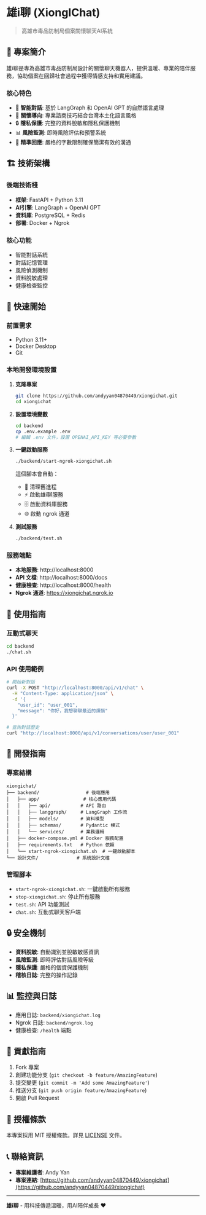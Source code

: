 # 雄i聊 (XiongIChat)

> 高雄市毒品防制局個案關懷聊天AI系統

## 🌟 專案簡介

雄i聊是專為高雄市毒品防制局設計的關懷聊天機器人，提供溫暖、專業的陪伴服務，協助個案在回歸社會過程中獲得情感支持和實用建議。

### 核心特色

- 🤖 **智能對話**: 基於 LangGraph 和 OpenAI GPT 的自然語言處理
- 💝 **關懷導向**: 專業諮商技巧結合台灣本土化語言風格
- 🔒 **隱私保護**: 完整的資料脫敏和隱私保護機制
- 📊 **風險監測**: 即時風險評估和預警系統
- 🎯 **精準回應**: 嚴格的字數限制確保簡潔有效的溝通

## 🏗️ 技術架構

### 後端技術棧
- **框架**: FastAPI + Python 3.11
- **AI引擎**: LangGraph + OpenAI GPT
- **資料庫**: PostgreSQL + Redis
- **部署**: Docker + Ngrok

### 核心功能
- 智能對話系統
- 對話記憶管理
- 風險偵測機制
- 資料脫敏處理
- 健康檢查監控

## 🚀 快速開始

### 前置需求
- Python 3.11+
- Docker Desktop
- Git

### 本地開發環境設置

1. **克隆專案**
   ```bash
   git clone https://github.com/andyyan04870449/xiongichat.git
   cd xiongichat
   ```

2. **設置環境變數**
   ```bash
   cd backend
   cp .env.example .env
   # 編輯 .env 文件，設置 OPENAI_API_KEY 等必要參數
   ```

3. **一鍵啟動服務**
   ```bash
   ./backend/start-ngrok-xiongichat.sh
   ```

   這個腳本會自動：
   - 🔧 清理舊進程
   - ⚡ 啟動雄i聊服務
   - 🗄️ 啟動資料庫服務
   - 🌐 啟動 ngrok 通道

4. **測試服務**
   ```bash
   ./backend/test.sh
   ```

### 服務端點

- **本地服務**: http://localhost:8000
- **API 文檔**: http://localhost:8000/docs
- **健康檢查**: http://localhost:8000/health
- **Ngrok 通道**: https://xiongichat.ngrok.io

## 📖 使用指南

### 互動式聊天
```bash
cd backend
./chat.sh
```

### API 使用範例
```bash
# 開始新對話
curl -X POST "http://localhost:8000/api/v1/chat" \
  -H "Content-Type: application/json" \
  -d '{
    "user_id": "user_001",
    "message": "你好，我想聊聊最近的煩惱"
  }'

# 查詢對話歷史
curl "http://localhost:8000/api/v1/conversations/user/user_001"
```

## 🔧 開發指南

### 專案結構
```
xiongichat/
├── backend/                 # 後端應用
│   ├── app/                # 核心應用代碼
│   │   ├── api/           # API 路由
│   │   ├── langgraph/     # LangGraph 工作流
│   │   ├── models/        # 資料模型
│   │   ├── schemas/       # Pydantic 模式
│   │   └── services/      # 業務邏輯
│   ├── docker-compose.yml # Docker 服務配置
│   ├── requirements.txt   # Python 依賴
│   └── start-ngrok-xiongichat.sh  # 一鍵啟動腳本
└── 設計文件/              # 系統設計文檔
```

### 管理腳本
- `start-ngrok-xiongichat.sh`: 一鍵啟動所有服務
- `stop-xiongichat.sh`: 停止所有服務
- `test.sh`: API 功能測試
- `chat.sh`: 互動式聊天客戶端

## 🔒 安全機制

- **資料脫敏**: 自動識別並脫敏敏感資訊
- **風險監測**: 即時評估對話風險等級
- **隱私保護**: 嚴格的個資保護機制
- **稽核日誌**: 完整的操作記錄

## 📊 監控與日誌

- 應用日誌: `backend/xiongichat.log`
- Ngrok 日誌: `backend/ngrok.log`
- 健康檢查: `/health` 端點

## 🤝 貢獻指南

1. Fork 專案
2. 創建功能分支 (`git checkout -b feature/AmazingFeature`)
3. 提交變更 (`git commit -m 'Add some AmazingFeature'`)
4. 推送分支 (`git push origin feature/AmazingFeature`)
5. 開啟 Pull Request

## 📝 授權條款

本專案採用 MIT 授權條款。詳見 [LICENSE](LICENSE) 文件。

## 📞 聯絡資訊

- **專案維護者**: Andy Yan
- **專案連結**: [https://github.com/andyyan04870449/xiongichat](https://github.com/andyyan04870449/xiongichat)

---

**雄i聊** - 用科技傳遞溫暖，用AI陪伴成長 ❤️
